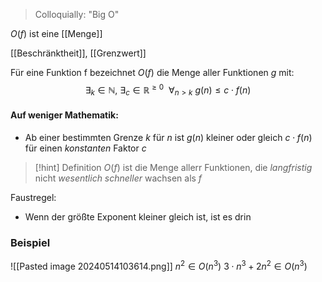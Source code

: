 > Colloquially: "Big O"

$O(f)$ ist eine [[Menge]]


[[Beschränktheit]],  [[Grenzwert]]


Für eine Funktion f bezeichnet $O(f)$ die Menge aller Funktionen $g$ mit:
$$\exists_{k} \in \mathbb{N},\ \exists_{c} \in \mathbb{R}^{\geq 0}\ \ \forall_{n \gt k}\ g(n) \leq c \cdot f(n)$$

#### Auf weniger Mathematik:
- Ab einer bestimmten Grenze $k$ für $n$ ist $g(n)$ kleiner oder gleich $c \cdot f(n)$ für einen _konstanten_ Faktor $c$

> [!hint] Definition
> $O(f)$ ist die Menge allerr Funktionen, die _langfristig_ nicht _wesentlich schneller_ wachsen als $f$


Faustregel:
- Wenn der größte Exponent kleiner gleich ist, ist es drin

### Beispiel
![[Pasted image 20240514103614.png]]
$n^{2}\in O(n^3)$
$3 \cdot n^{3} + 2n^{2}\in O(n^3)$ 